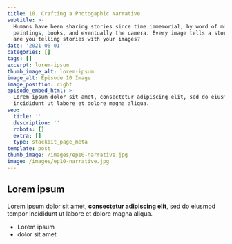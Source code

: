 ```yaml
---
title: 10. Crafting a Photogaphic Narrative
subtitle: >-
  Humans have been sharing stories since time immemorial, by word of mouth,
  paintings, books, and eventually the camera. Every image tells a story, but
  are you telling stories with your images?
date: '2021-06-01'
categories: []
tags: []
excerpt: lorem-ipsum
thumb_image_alt: lorem-ipsum
image_alt: Episode 10 Image
image_position: right
episode_embed_html: >-
  Lorem ipsum dolor sit amet, consectetur adipiscing elit, sed do eiusmod tempor
  incididunt ut labore et dolore magna aliqua.
seo:
  title: ''
  description: ''
  robots: []
  extra: []
  type: stackbit_page_meta
template: post
thumb_image: /images/ep10-narrative.jpg
image: /images/ep10-narrative.jpg
---
```

## Lorem ipsum

Lorem ipsum dolor sit amet, **consectetur adipiscing elit**, sed do eiusmod tempor incididunt ut labore et dolore magna aliqua.

- Lorem ipsum
- dolor sit amet